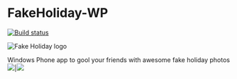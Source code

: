 FakeHoliday-WP
==============
[![Build status](https://ci.appveyor.com/api/projects/status/vdmopndp6k062i3o/branch/master?svg=true)](https://ci.appveyor.com/project/kalkie/Fakeholiday-WP)

![Fake Holiday logo](http://cdn.marketplaceimages.windowsphone.com/v8/images/146b31eb-76c4-487c-afbc-cee70bec3075?imageType=ws_icon_large)

Windows Phone app to gool your friends with awesome fake holiday photos
![](http://cdn.marketplaceimages.windowsphone.com/v8/images/b08a886c-a617-4b4b-a492-b79cd6a6657e?imageType=ws_screenshot_large&rotation=0)|![](http://cdn.marketplaceimages.windowsphone.com/v8/images/78626ab7-4acd-4d1e-9a10-ad996e48e53f?imageType=ws_screenshot_large&rotation=0)
